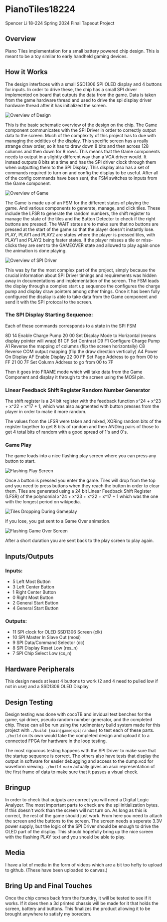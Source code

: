 # PianoTiles18224

Spencer Li
18-224 Spring 2024 Final Tapeout Project

## Overview
Piano Tiles implementation for a small battery powered chip design. This is meant to be a toy similar to early handheld gaming devices. 

## How it Works
The design interfaces with a small SSD1306 SPI OLED display and 4 buttons for inputs. In order to drive these, the chip has a small SPI driver implemented on board that outputs the data from the game. Data is taken from the game hardware thread and used to drive the spi display driver hardware thread after it has initialized the screen. 

![Overview of Design](misc/image4.png)

This is the basic schematic overview of the design on the chip. The Game component communicates with the SPI Driver in order to correctly output data to the screen. Much of the complexity of this project has to due with managing the oddities of the display. This specific screen has a really strange draw order, so it has to draw down 8 bits and then across 128 columns and then down for 8 rows. This means that the Game components needs to output in a slightly different way than a VGA driver would. It instead outputs 8 bits at a time and has the SPI driver clock through them when outputting them to the SPI Display. This display also has a set of commands required to turn on and config the display to be useful. After all of the config commands have been sent, the FSM switches to inputs from the Game component.

![Overview of Game](misc/image5.png)

The Game is made up of an FSM for the different states of playing the game. And various components to generate, manage, and click tiles. These include the LFSR to generate the random numbers, the shift register to manage the state of the tiles and the Button Detector to check if the right buttons are pressed. 
The WAIT states are to make sure that no buttons are pressed at the start of the game so that the player doesn't instantly lose. PLAY, PLAY1 and PLAY2 are states where the player is pressed tiles, with PLAY1 and PLAY2 being faster states. If the player misses a tile or miss-clicks they are sent to the GAMEOVER state and allowed to play again once the animation is done playing. 

![Overview of SPI Driver](misc/image6.png)

This was by far the most complex part of the project, simply because the crucial information about SPI Driver timings and requirements was hidden away in documentations and implementation of the screen. The FSM leads the display through a complex start up sequence the configures the charge pump and display draw pointers among other things. Once it has been fully configured the display is able to take data from the Game component and send it with the SPI protocal to the screen. 

### The SPI Display Starting Sequence:

Each of these commands corresponds to a state in the SPI FSM

8D 14 		Enable Charge Pump
20 00 		Set Display Mode to Horizontal (means display pointer will wrap)
81 CF		Set Contrast
D9 F1		Configure Charge Pump
A1    		Reverse the mapping of columns (flip the screen horizontally)
C8		    Reverse COM output mapping (flip the draw direction vertically)
A4		    Power On Display
AF		    Enable Display
22 00 FF	Set Page Address to go from 00 to FF
21 00 7F	Set Column Address to go from 00 to 7F

Then it goes into FRAME mode which will take data from the Game Component and display it through to the screen using the MOSI pin. 

### Linear Feedback Shift Register Random Number Generator
The shift register is a 24 bit register with the feedback function  x^24 + x^23 + x^22 + x^17 + 1, which was also augmented with button presses from the player in order to make it more random. 

The values from the LFSR were taken and mixed, XORing random bits of the register together to get 8 bits of random and then ANDing pairs of those to get 4 total bits of random with a good spread of 1's and 0's. 

### Game Play

The game loads into a nice flashing play screen where you can press any button to start. 

![Flashing Play Screen](misc/image1.gif)

Once a button is pressed you enter the game. Tiles will drop from the top and you need to press buttons when they reach the button in order to clear them. Tiles are generated using a 24 bit Linear Feedback Shift Register (LFSR) of the polynomial x^24 + x^23 + x^22 + x^17 + 1 which was the one with the longest period on wikipedia. 

![Tiles Dropping During Gameplay](misc/image2.gif)

If you lose, you get sent to a Game Over animation.

![Flashing Game Over Screen](misc/image3.gif)

After a short duration you are sent back to the play screen to play again.

## Inputs/Outputs
### Inputs: 
- 5 Left Most Button
- 3 Left Center Button
- 1 Right Center Button
- 0 Right Most Button
- 2 General Start Button
- 4 General Start Button
### Outputs:
- 11 SPI clock for OLED SSD1306 Screen (clk)
- 10 SPI Master In Slave Out (mosi)
- 9 SPI Data/Command Selector (dc)
- 8 SPI Display Reset Low (res_n)
- 7 SPI Chip Select Low (cs_n)

## Hardware Peripherals
This design needs at least 4 buttons to work (2 and 4 need to pulled low if not in use) and a SSD1306 OLED Display

## Design Testing
Design testing was done with cocoTB and invidual test benches for the game, spi driver, pseudo random number generator, and the completed chip. These can all be run using the rudimentary build system made for this project with `./build {main|game|spi|random}` to test each of these parts. `./build` on its own would take the completed design and upload it to a connected FPGA for hardware in the loop testing. 

The most rigourous testing happens with the SPI Driver to make sure that the startup sequence is correct. The others also have tests that display the output in software for easier debugging and access to the dump.vcd for waveform viewing. `./build main` actually gives an ascii representation of the first frame of data to make sure that it passes a visual check.

## Bringup
In order to check that outputs are correct you will need a Digital Logic Analyzer. The most important parts to check are the spi initialization bytes. If this doesn't work than the screen will not turn on. As long as this is correct, the rest of the game should just work.
From here you need to attach the screen and the buttons to the screen. The screen needs a seperate 3.3V power supply, but the logic of the SPI Driver should be enough to drive the OLED part of the display. This should hopefully bring up the nice screen with the flashing PLAY text and you should be able to play.

## Media
I have a lot of media in the form of videos which are a bit too hefty to upload to github. (These have been uploaded to canvas.)

## Bring Up and Final Touches
Once the chip comes back from the foundry, it will be tested to see if it works. If it does then a 3d printed chassis will be made for it that holds the screen, battery and buttons. This finalizes the product allowing it to be brought anywhere to satisfy my boredom.


